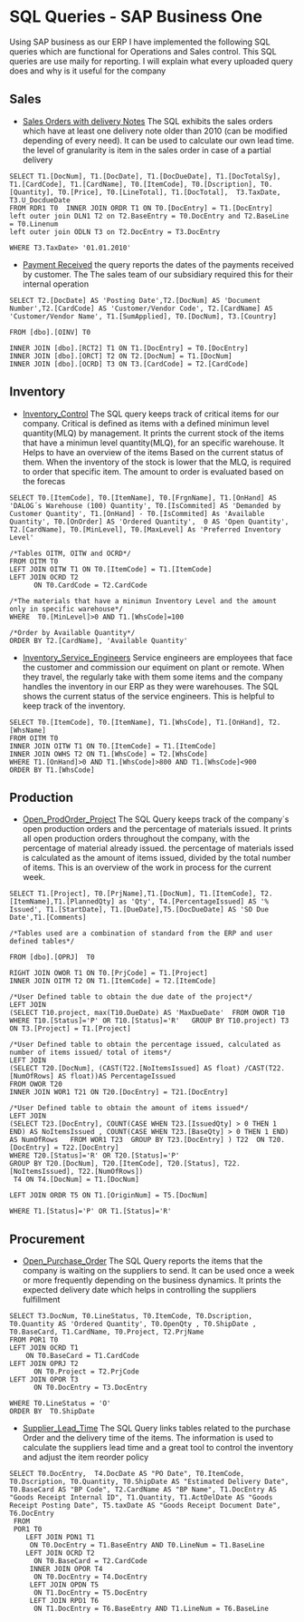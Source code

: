 # SQL Queries - SAP Business One
Using SAP business as our ERP I have implemented the following SQL queries which are functional for Operations and Sales control. This SQL queries are use maily for reporting. I will explain what every uploaded query does and why is it useful for the company 

## Sales

- [Sales Orders with delivery Notes](https://github.com/carloscastillom/SQL-Queries-SAP-Business-One/blob/main/SalesO_with_DeliveryN.sql)
The SQL exhibits the sales orders which have at least one delivery note older than 2010 (can be modified depending of every need). It can be used to calculate our own lead time. the level of granularity is item in the sales order in case of a partial delivery

```
SELECT T1.[DocNum], T1.[DocDate], T1.[DocDueDate], T1.[DocTotalSy], T1.[CardCode], T1.[CardName], T0.[ItemCode], T0.[Dscription], T0.[Quantity], T0.[Price], T0.[LineTotal], T1.[DocTotal],  T3.TaxDate, T3.U_DocdueDate
FROM RDR1 T0  INNER JOIN ORDR T1 ON T0.[DocEntry] = T1.[DocEntry]
left outer join DLN1 T2 on T2.BaseEntry = T0.DocEntry and T2.BaseLine = T0.Linenum
left outer join ODLN T3 on T2.DocEntry = T3.DocEntry

WHERE T3.TaxDate> '01.01.2010'
```



- [Payment Received](https://github.com/carloscastillom/SQL-Queries-SAP-Business-One/blob/main/Payment%20Received.sql) 
the query reports the dates of the payments received by customer. The The sales team of our subsidiary required this for their internal operation 

```
SELECT T2.[DocDate] AS 'Posting Date',T2.[DocNum] AS 'Document Number',T2.[CardCode] AS 'Customer/Vendor Code', T2.[CardName] AS 'Customer/Vendor Name', T1.[SumApplied], T0.[DocNum], T3.[Country]  

FROM [dbo].[OINV] T0 

INNER JOIN [dbo].[RCT2] T1 ON T1.[DocEntry] = T0.[DocEntry]
INNER JOIN [dbo].[ORCT] T2 ON T2.[DocNum] = T1.[DocNum]
INNER JOIN [dbo].[OCRD] T3 ON T3.[CardCode] = T2.[CardCode]
```

## Inventory

- [Inventory_Control](https://github.com/carloscastillom/SQL-Queries-SAP-Business-One/blob/main/Inventory_Control.sql)
The SQL query keeps track of critical items for our company. Critical is defined as items with a defined minimun level quantity(MLQ) by management. It prints the current stock of the items that have a minimun level quantity(MLQ), for an specific warehouse. It Helps to have an overview of the items Based on the current status of them. When the inventory of the stock is lower that the MLQ, is required to order that specific item. The amount to order is evaluated based on the forecas 

```
SELECT T0.[ItemCode], T0.[ItemName], T0.[FrgnName], T1.[OnHand] AS 'DALOG´s Warehouse (100) Quantity', T0.[IsCommited] AS 'Demanded by Customer Quantity', T1.[OnHand] - T0.[IsCommited] As 'Available Quantity', T0.[OnOrder] AS 'Ordered Quantity',  0 AS 'Open Quantity', T2.[CardName], T0.[MinLevel], T0.[MaxLevel] As 'Preferred Inventory Level'

/*Tables OITM, OITW and OCRD*/
FROM OITM T0
LEFT JOIN OITW T1 ON T0.[ItemCode] = T1.[ItemCode] 
LEFT JOIN OCRD T2 
      ON T0.CardCode = T2.CardCode

/*The materials that have a minimun Inventory Level and the amount only in specific warehouse*/
WHERE  T0.[MinLevel]>0 AND T1.[WhsCode]=100

/*Order by Available Quantity*/
ORDER BY T2.[CardName], 'Available Quantity'
```

- [Inventory_Service_Engineers](https://github.com/carloscastillom/SQL-Queries-SAP-Business-One/blob/main/Inventory_Service_Engineers.sql)
Service engineers are employees that face the customer and commission our equiment on plant or remote. When they travel, the regularly take with them some items and  the company handles the inventory in our ERP as they were warehouses. The SQL shows the current status of the service engineers. This is helpful to keep track of the inventory.

```
SELECT T0.[ItemCode], T0.[ItemName], T1.[WhsCode], T1.[OnHand], T2.[WhsName] 
FROM OITM T0  
INNER JOIN OITW T1 ON T0.[ItemCode] = T1.[ItemCode] 
INNER JOIN OWHS T2 ON T1.[WhsCode] = T2.[WhsCode] 
WHERE T1.[OnHand]>0 AND T1.[WhsCode]>800 AND T1.[WhsCode]<900
ORDER BY T1.[WhsCode]
```

## Production

- [Open_ProdOrder_Project](https://github.com/carloscastillom/SQL-Queries-SAP-Business-One/blob/main/Open_ProdOrder_Project.sql)
The SQL Query keeps track of the company´s open production orders and the percentage of materials issued. It prints all open production orders throughout the company, with the percentage of material already issued. the percentage of materials issed is calculated as  the amount  of items issued, divided by the total number of items. This is an overview of the work in process for the current week. 

```
SELECT T1.[Project], T0.[PrjName],T1.[DocNum], T1.[ItemCode], T2.[ItemName],T1.[PlannedQty] as 'Qty', T4.[PercentageIssued] AS '% Issued', T1.[StartDate], T1.[DueDate],T5.[DocDueDate] AS 'SO Due Date',T1.[Comments]

/*Tables used are a combination of standard from the ERP and user defined tables*/

FROM [dbo].[OPRJ]  T0 

RIGHT JOIN OWOR T1 ON T0.[PrjCode] = T1.[Project]
INNER JOIN OITM T2 ON T1.[ItemCode] = T2.[ItemCode]

/*User Defined table to obtain the due date of the project*/
LEFT JOIN
(SELECT T10.project, max(T10.DueDate) AS 'MaxDueDate'  FROM OWOR T10  WHERE T10.[Status]='P' OR T10.[Status]='R'   GROUP BY T10.project) T3 
ON T3.[Project] = T1.[Project]

/*User Defined table to obtain the percentage issued, calculated as number of items issued/ total of items*/
LEFT JOIN 
(SELECT T20.[DocNum], (CAST(T22.[NoItemsIssued] AS float) /CAST(T22.[NumOfRows] AS float))AS PercentageIssued
FROM OWOR T20  
INNER JOIN WOR1 T21 ON T20.[DocEntry] = T21.[DocEntry] 

/*User Defined table to obtain the amount of items issued*/
LEFT JOIN
(SELECT T23.[DocEntry], COUNT(CASE WHEN T23.[IssuedQty] > 0 THEN 1 END) AS NoItemsIssued , COUNT(CASE WHEN T23.[BaseQty] > 0 THEN 1 END) AS NumOfRows   FROM WOR1 T23  GROUP BY T23.[DocEntry] ) T22  ON T20.[DocEntry] = T22.[DocEntry] 
WHERE T20.[Status]='R' OR T20.[Status]='P'
GROUP BY T20.[DocNum], T20.[ItemCode], T20.[Status], T22.[NoItemsIssued], T22.[NumOfRows])
 T4 ON T4.[DocNum] = T1.[DocNum]

LEFT JOIN ORDR T5 ON T1.[OriginNum] = T5.[DocNum]

WHERE T1.[Status]='P' OR T1.[Status]='R'
```

## Procurement

- [Open_Purchase_Order](https://github.com/carloscastillom/SQL-Queries-SAP-Business-One/blob/main/Open_Purchase_Order.sql)
The SQL Query reports the items that the company is waiting on the suppliers to send. It can be used once a week or more frequently depending on the business dynamics. It prints the expected delivery date which helps in controlling the suppliers fulfillment

```
SELECT T3.DocNum, T0.LineStatus, T0.ItemCode, T0.Dscription, T0.Quantity AS 'Ordered Quantity', T0.OpenQty , T0.ShipDate , T0.BaseCard, T1.CardName, T0.Project, T2.PrjName
FROM POR1 T0
LEFT JOIN OCRD T1 
    ON T0.BaseCard = T1.CardCode
LEFT JOIN OPRJ T2 
      ON T0.Project = T2.PrjCode
LEFT JOIN OPOR T3 
      ON T0.DocEntry = T3.DocEntry

WHERE T0.LineStatus = 'O'
ORDER BY  T0.ShipDate
```

- [Supplier_Lead_Time](https://github.com/carloscastillom/SQL-Queries-SAP-Business-One/blob/main/Open_ProdOrder_Project.sql)
The SQL Query links tables related to the purchase Order and the delivery time of the items. The information is used to calculate the suppliers lead time and a great tool to control the inventory and adjust the item reorder policy

```
SELECT T0.DocEntry,  T4.DocDate AS "PO Date", T0.ItemCode, T0.Dscription, T0.Quantity, T0.ShipDate AS "Estimated Delivery Date", T0.BaseCard AS "BP Code", T2.CardName AS "BP Name", T1.DocEntry AS "Goods Receipt Internal ID", T1.Quantity, T1.ActDelDate AS "Goods Receipt Posting Date", T5.taxDate AS "Goods Receipt Document Date", T6.DocEntry
 FROM 
 POR1 T0 
    LEFT JOIN PDN1 T1 
     ON T0.DocEntry = T1.BaseEntry AND T0.LineNum = T1.BaseLine
    LEFT JOIN OCRD T2 
      ON T0.BaseCard = T2.CardCode
     INNER JOIN OPOR T4 
      ON T0.DocEntry = T4.DocEntry
     LEFT JOIN OPDN T5 
      ON T1.DocEntry = T5.DocEntry
     LEFT JOIN RPD1 T6 
      ON T1.DocEntry = T6.BaseEntry AND T1.LineNum = T6.BaseLine
```


